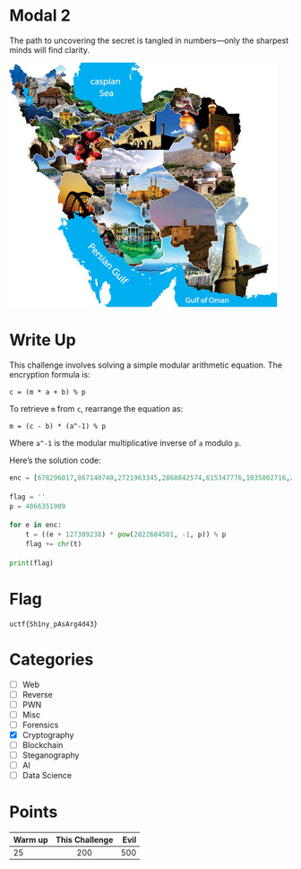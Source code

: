 # Modal 2

The path to uncovering the secret is tangled in numbers—only the sharpest minds will find clarity.

<img src="Resources/Iran.png" title="Iran" alt="Iran" data-align="center">

# Write Up

This challenge involves solving a simple modular arithmetic equation. The encryption formula is:

```
c = (m * a + b) % p
```

To retrieve `m` from `c`, rearrange the equation as:

```
m = (c - b) * (a^-1) % p
```

Where `a^-1` is the modular multiplicative inverse of `a` modulo `p`.

Here’s the solution code:

```py
enc = [678296017,867140740,2721963345,2868842574,615347776,1035002716,2847859827,1391709415,2784911586,636330523,909106234,2763928839,1223847439,699278764,1223847439,2742946092,825175246,3393411249,2889825321,3393411249,1370726668,594365029,]

flag = ''
p = 4066351909

for e in enc:
    t = ((e + 127389238) * pow(2022684581, -1, p)) % p
    flag += chr(t)

print(flag)
```

# Flag

```
uctf{Sh1ny_pAsArg4d43}
```

# Categories

- [ ] Web
- [ ] Reverse
- [ ] PWN
- [ ] Misc
- [ ] Forensics
- [X] Cryptography
- [ ] Blockchain
- [ ] Steganography
- [ ] AI
- [ ] Data Science

# Points

| Warm up | This Challenge  | Evil |
| ------- |:---------------:| ----:|
| 25      |        200      | 500  |

